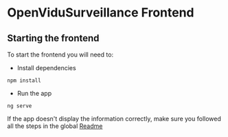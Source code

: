 # OpenViduSurveillance Frontend

## Starting the frontend
To start the frontend you will need to:

- Install dependencies
```
npm install
```

- Run the app
```
ng serve
```

If the app doesn't display the information correctly, make sure you followed all the steps in the global [Readme](https://github.com/codeurjc-students/2019-OpenViduSurveillance) 
